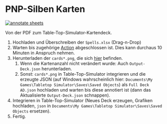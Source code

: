 # PNP-Silben Karten

[![annotate sheets](https://github.com/EagleoutIce/pnp-syllable-cards/actions/workflows/compile.yaml/badge.svg)](https://github.com/EagleoutIce/pnp-syllable-cards/actions/workflows/compile.yaml)

Von der PDF zum Table-Top-Simulator-Kartendeck.

1. Hochladen und Überschreiben der `Spells.xlsx` (Drag-n-Drop)
2. Warten bis zugehörige [Action](https://github.com/EagleoutIce/pnp-syllable-cards/actions) abgeschlossen ist. Dies kann durchaus 10 Minuten in Anspruch nehmen.
3. Herunterladen der `cards*.png`, die sich [hier](https://github.com/EagleoutIce/pnp-syllable-cards/tree/gh-pages) befinden.
   1. Wenn die Kartenanzahl nicht verändert wurde: Auch `Output-Deck.json` herunterladen.
   2. Sonst: `cards*.png` in Table-Top-Simulator integrieren und die erzeugte JSON (auf Windows wahrscheinlich hier: `Documents\My Games\Tabletop Simulator\Saves\Saved Objects`) als `Full Deck AD.json` hochladen und warten bis diese annotiert ist (dann das Aktualisierte `Output-Deck.json` schnappen).
4. Integrieren in Table-Top-Simulator (Neues Deck erzeugen, Grafiken hochladen, `json` in `Documents\My Games\Tabletop Simulator\Saves\Saved Objects` ersetzen).
5. Fertig.

